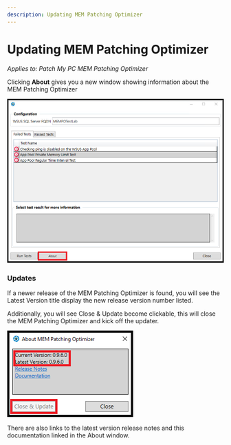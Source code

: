```yaml
---
description: Updating MEM Patching Optimizer
---
```


# Updating MEM Patching Optimizer

_Applies to: Patch My PC MEM Patching Optimizer_

Clicking <strong>About</strong> gives you a new window showing information about the MEM Patching Optimizer

![](/_images/Run_Tests_5.png)

### Updates

If a newer release of the MEM Patching Optimizer is found, you will see the Latest Version title display the new release version number listed.&#x20;

Additionally, you will see Close & Update become clickable, this will close the MEM Patching Optimizer and kick off the updater.&#x20;

![](/_images/Update_1.png)

There are also links to the latest version release notes and this documentation linked in the About window.